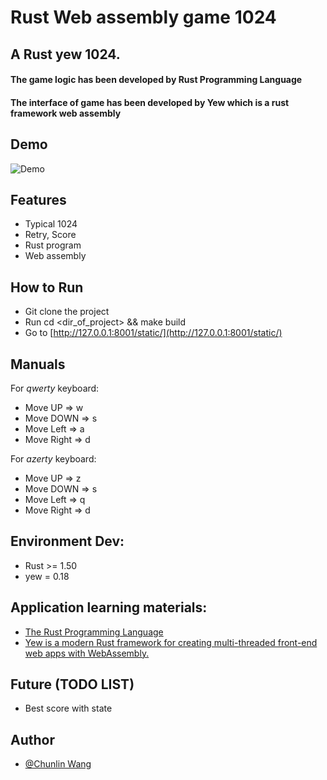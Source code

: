 # Rust Web assembly game 1024 

## A Rust yew 1024.
#### The game logic has been developed by Rust Programming Language
#### The interface of game has been developed by Yew which is a rust framework web assembly


## Demo
![Demo](https://github.com/chunlinwang/rust-yew-1024/raw/main/assets/images/demo.gif)

## Features
* Typical 1024
* Retry, Score
* Rust program
* Web assembly

## How to Run
* Git clone the project
* Run cd <dir_of_project> && make build
* Go to [http://127.0.0.1:8001/static/](http://127.0.0.1:8001/static/)

## Manuals

For *qwerty* keyboard:
* Move UP => w
* Move DOWN => s
* Move Left => a
* Move Right => d

For *azerty* keyboard:
* Move UP => z
* Move DOWN => s
* Move Left => q
* Move Right => d

## Environment Dev:
* Rust >= 1.50 
* yew = 0.18

## Application learning materials:

* [The Rust Programming Language](https://doc.rust-lang.org/book/)
* [Yew is a modern Rust framework for creating multi-threaded front-end web apps with WebAssembly.](https://yew.rs/)

## Future (TODO LIST)
* Best score with state

## Author
* [@Chunlin Wang](https://www.linkedin.com/in/chunlin-wang-b606b159/)